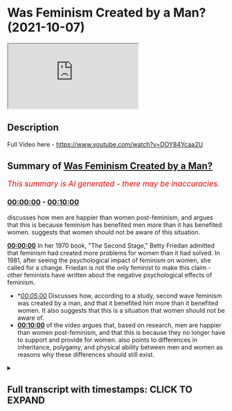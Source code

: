 # Was Feminism Created by a Man? (2021-10-07)

<iframe loading='lazy' src='https://www.youtube.com/embed/jwaftjQDOTc'></iframe>

## Description

Full Video here - https://www.youtube.com/watch?v=DOY84Ycaa2U

## Summary of [Was Feminism Created by a Man?](https://www.youtube.com/watch?v=jwaftjQDOTc)


*<span style="color:red; font-size:125%">This summary is AI generated - there may be inaccuracies</span>. [](/)*

### [00:00:00](https://www.youtube.com/watch?v=jwaftjQDOTc&t=0) - [00:10:00](https://www.youtube.com/watch?v=jwaftjQDOTc&t=600)

 discusses how men are happier than women post-feminism, and argues that this is because feminism has benefited men more than it has benefited women.  suggests that women should not be aware of this situation.

**[00:00:00](https://www.youtube.com/watch?v=jwaftjQDOTc&t=0)** In her 1970 book, "The Second Stage," Betty Friedan admitted that feminism had created more problems for women than it had solved. In 1981, after seeing the psychological impact of feminism on women, she called for a change. Friedan is not the only feminist to make this claim - other feminists have written about the negative psychological effects of feminism.
* **[00:05:00](https://www.youtube.com/watch?v=jwaftjQDOTc&t=300)* Discusses how, according to a study, second wave feminism was created by a man, and that it benefited him more than it benefited women. It also suggests that this is a situation that women should not be aware of.
* **[00:10:00](https://www.youtube.com/watch?v=jwaftjQDOTc&t=600)** of the video argues that, based on research, men are happier than women post-feminism, and that this is because they no longer have to support and provide for women. also points to differences in inheritance, polygamy, and physical ability between men and women as reasons why these differences should still exist.

<details><summary><h2>Full transcript with timestamps: CLICK TO EXPAND</h2></summary>

[0:00:00](https://youtu.be/jwaftjQDOTc?t=0) the famous line  
[0:00:01](https://youtu.be/jwaftjQDOTc?t=1) the comfortable concentration the home  
[0:00:03](https://youtu.be/jwaftjQDOTc?t=3) is a comfortable concentration camp  
[0:00:05](https://youtu.be/jwaftjQDOTc?t=5) what was it um  
[0:00:15](https://youtu.be/jwaftjQDOTc?t=15) has been translated it's very you know  
[0:00:18](https://youtu.be/jwaftjQDOTc?t=18) that she's she is a  
[0:00:20](https://youtu.be/jwaftjQDOTc?t=20) you know prisoner in her house  
[0:00:22](https://youtu.be/jwaftjQDOTc?t=22) by the way  
[0:00:23](https://youtu.be/jwaftjQDOTc?t=23) she actually retracted this very  
[0:00:25](https://youtu.be/jwaftjQDOTc?t=25) interesting in her book called second  
[0:00:26](https://youtu.be/jwaftjQDOTc?t=26) stage which she wrote some 10 years  
[0:00:28](https://youtu.be/jwaftjQDOTc?t=28) after or something like this she said  
[0:00:29](https://youtu.be/jwaftjQDOTc?t=29) this was a big extreme for me to say  
[0:00:30](https://youtu.be/jwaftjQDOTc?t=30) that  
[0:00:31](https://youtu.be/jwaftjQDOTc?t=31) people don't realize she made a hell of  
[0:00:33](https://youtu.be/jwaftjQDOTc?t=33) a lot of retractions  
[0:00:35](https://youtu.be/jwaftjQDOTc?t=35) why does she make retractions i'll tell  
[0:00:36](https://youtu.be/jwaftjQDOTc?t=36) you why she made retractions  
[0:00:38](https://youtu.be/jwaftjQDOTc?t=38) she made retractions because in the year  
[0:00:40](https://youtu.be/jwaftjQDOTc?t=40) 1970  
[0:00:41](https://youtu.be/jwaftjQDOTc?t=41) she wrote a book called the second stage  
[0:00:43](https://youtu.be/jwaftjQDOTc?t=43) you can you can get this book and she  
[0:00:44](https://youtu.be/jwaftjQDOTc?t=44) realized by doing these kind of  
[0:00:46](https://youtu.be/jwaftjQDOTc?t=46) sociological investigations that women  
[0:00:48](https://youtu.be/jwaftjQDOTc?t=48) were actually having things worse that  
[0:00:50](https://youtu.be/jwaftjQDOTc?t=50) things were getting worse for women i'm  
[0:00:51](https://youtu.be/jwaftjQDOTc?t=51) going to read something from her book  
[0:00:52](https://youtu.be/jwaftjQDOTc?t=52) right now  
[0:00:54](https://youtu.be/jwaftjQDOTc?t=54) she said that women are experiencing  
[0:00:55](https://youtu.be/jwaftjQDOTc?t=55) more signs of psychological stress than  
[0:00:57](https://youtu.be/jwaftjQDOTc?t=57) women in their 20s and 30s had in the  
[0:00:59](https://youtu.be/jwaftjQDOTc?t=59) 50s and early 60s she admits  
[0:01:02](https://youtu.be/jwaftjQDOTc?t=62) listen to what she says and we're more  
[0:01:04](https://youtu.be/jwaftjQDOTc?t=64) likely to feel on edge of a nervous  
[0:01:06](https://youtu.be/jwaftjQDOTc?t=66) breakdown than young men she says so  
[0:01:09](https://youtu.be/jwaftjQDOTc?t=69) this is after what after the civil  
[0:01:11](https://youtu.be/jwaftjQDOTc?t=71) rights movement after the implementation  
[0:01:12](https://youtu.be/jwaftjQDOTc?t=72) of equal rights act after women are  
[0:01:13](https://youtu.be/jwaftjQDOTc?t=73) going to work after all of the the  
[0:01:16](https://youtu.be/jwaftjQDOTc?t=76) discussion about feminism after women  
[0:01:17](https://youtu.be/jwaftjQDOTc?t=77) were burning bras after after after so  
[0:01:20](https://youtu.be/jwaftjQDOTc?t=80) she goes and checks to see if women are  
[0:01:21](https://youtu.be/jwaftjQDOTc?t=81) happy now because of what she's done and  
[0:01:23](https://youtu.be/jwaftjQDOTc?t=83) she realized actually women are sadder  
[0:01:24](https://youtu.be/jwaftjQDOTc?t=84) they're worse off their welfare has been  
[0:01:26](https://youtu.be/jwaftjQDOTc?t=86) affected in the negative  
[0:01:28](https://youtu.be/jwaftjQDOTc?t=88) and she says that she admits this in her  
[0:01:29](https://youtu.be/jwaftjQDOTc?t=89) book the second stage which by the way  
[0:01:31](https://youtu.be/jwaftjQDOTc?t=91) you don't find in curricula you don't  
[0:01:33](https://youtu.be/jwaftjQDOTc?t=93) find the syllabi this book second stage  
[0:01:35](https://youtu.be/jwaftjQDOTc?t=95) you find feminine mystique even  
[0:01:38](https://youtu.be/jwaftjQDOTc?t=98) gcse and a levels they don't teach any  
[0:01:40](https://youtu.be/jwaftjQDOTc?t=100) kids about the second stage it's a book  
[0:01:42](https://youtu.be/jwaftjQDOTc?t=102) she wrote and in fact it's a book she  
[0:01:44](https://youtu.be/jwaftjQDOTc?t=104) wrote after the book feminine mystique  
[0:01:45](https://youtu.be/jwaftjQDOTc?t=105) but because it has all these admissions  
[0:01:47](https://youtu.be/jwaftjQDOTc?t=107) these dirty admissions that she puts and  
[0:01:49](https://youtu.be/jwaftjQDOTc?t=109) she tells us the truth about  
[0:01:51](https://youtu.be/jwaftjQDOTc?t=111) you don't want to we don't want to we  
[0:01:52](https://youtu.be/jwaftjQDOTc?t=112) want to hide this under the cup do we  
[0:01:55](https://youtu.be/jwaftjQDOTc?t=115) women 35 to 39 103 she says in the same  
[0:01:59](https://youtu.be/jwaftjQDOTc?t=119) book  
[0:02:00](https://youtu.be/jwaftjQDOTc?t=120) in the 1970s experienced a nervous  
[0:02:02](https://youtu.be/jwaftjQDOTc?t=122) breakdown which was is more than a 10  
[0:02:04](https://youtu.be/jwaftjQDOTc?t=124) increase  
[0:02:05](https://youtu.be/jwaftjQDOTc?t=125) which is in sociological terms quite  
[0:02:07](https://youtu.be/jwaftjQDOTc?t=127) heavy  
[0:02:08](https://youtu.be/jwaftjQDOTc?t=128) so she realized  
[0:02:10](https://youtu.be/jwaftjQDOTc?t=130) based on her own study this is betty  
[0:02:12](https://youtu.be/jwaftjQDOTc?t=132) friday we're talking about that more  
[0:02:13](https://youtu.be/jwaftjQDOTc?t=133) women were suffering  
[0:02:16](https://youtu.be/jwaftjQDOTc?t=136) after the implementation of all of these  
[0:02:17](https://youtu.be/jwaftjQDOTc?t=137) things and after they go into work and  
[0:02:19](https://youtu.be/jwaftjQDOTc?t=139) after they she's they've they've taken  
[0:02:20](https://youtu.be/jwaftjQDOTc?t=140) up all these attitudes towards domestic  
[0:02:23](https://youtu.be/jwaftjQDOTc?t=143) domesticity  
[0:02:24](https://youtu.be/jwaftjQDOTc?t=144) and the family and the home and the  
[0:02:25](https://youtu.be/jwaftjQDOTc?t=145) motherhood and all these things  
[0:02:27](https://youtu.be/jwaftjQDOTc?t=147) you see  
[0:02:31](https://youtu.be/jwaftjQDOTc?t=151) and she even admits quite interesting in  
[0:02:32](https://youtu.be/jwaftjQDOTc?t=152) the book she goes women have a profound  
[0:02:34](https://youtu.be/jwaftjQDOTc?t=154) human impulse to have children well you  
[0:02:36](https://youtu.be/jwaftjQDOTc?t=156) weren't saying that before  
[0:02:37](https://youtu.be/jwaftjQDOTc?t=157) all the tone has changed now has it when  
[0:02:39](https://youtu.be/jwaftjQDOTc?t=159) you see women are suffering and coming  
[0:02:41](https://youtu.be/jwaftjQDOTc?t=161) to you and crying and nervous breakdowns  
[0:02:42](https://youtu.be/jwaftjQDOTc?t=162) now you're saying well actually women  
[0:02:44](https://youtu.be/jwaftjQDOTc?t=164) have a profound  
[0:02:45](https://youtu.be/jwaftjQDOTc?t=165) instinct she says or impulse sorry to  
[0:02:47](https://youtu.be/jwaftjQDOTc?t=167) have children well you weren't saying  
[0:02:48](https://youtu.be/jwaftjQDOTc?t=168) that before fridan she realizes what she  
[0:02:52](https://youtu.be/jwaftjQDOTc?t=172) put women in but is she the only one  
[0:02:54](https://youtu.be/jwaftjQDOTc?t=174) you'll be surprised she's not the only  
[0:02:55](https://youtu.be/jwaftjQDOTc?t=175) one in 1981 after realizing the  
[0:02:57](https://youtu.be/jwaftjQDOTc?t=177) troubling psychological impact of women  
[0:02:58](https://youtu.be/jwaftjQDOTc?t=178) fridan states this let me just go with  
[0:03:01](https://youtu.be/jwaftjQDOTc?t=181) for a second she has we had better find  
[0:03:03](https://youtu.be/jwaftjQDOTc?t=183) a change  
[0:03:04](https://youtu.be/jwaftjQDOTc?t=184) but change is hard because this is what  
[0:03:06](https://youtu.be/jwaftjQDOTc?t=186) she says unbelievable unbelievable what  
[0:03:08](https://youtu.be/jwaftjQDOTc?t=188) she says listen to this  
[0:03:10](https://youtu.be/jwaftjQDOTc?t=190) she goes  
[0:03:11](https://youtu.be/jwaftjQDOTc?t=191) because women have almost a religious  
[0:03:13](https://youtu.be/jwaftjQDOTc?t=193) feeling about the woman's movement  
[0:03:15](https://youtu.be/jwaftjQDOTc?t=195) allah  
[0:03:18](https://youtu.be/jwaftjQDOTc?t=198) she says we've got to change this now  
[0:03:20](https://youtu.be/jwaftjQDOTc?t=200) this is 20 years after that she goes  
[0:03:21](https://youtu.be/jwaftjQDOTc?t=201) because we're now becoming it's like  
[0:03:22](https://youtu.be/jwaftjQDOTc?t=202) feminism has become religion who's  
[0:03:24](https://youtu.be/jwaftjQDOTc?t=204) saying that betsy friedan one of the  
[0:03:26](https://youtu.be/jwaftjQDOTc?t=206) founding mothers of feminism she goes i  
[0:03:28](https://youtu.be/jwaftjQDOTc?t=208) realize we have to make a change she's  
[0:03:30](https://youtu.be/jwaftjQDOTc?t=210) saying this i realize we have to make a  
[0:03:31](https://youtu.be/jwaftjQDOTc?t=211) change but what but it's difficult now  
[0:03:33](https://youtu.be/jwaftjQDOTc?t=213) because women have a what a religious  
[0:03:35](https://youtu.be/jwaftjQDOTc?t=215) feeling towards feminism can you imagine  
[0:03:38](https://youtu.be/jwaftjQDOTc?t=218) this  
[0:03:39](https://youtu.be/jwaftjQDOTc?t=219) a sacredness a reverence an oh this is  
[0:03:42](https://youtu.be/jwaftjQDOTc?t=222) what she continues it keeps us from  
[0:03:44](https://youtu.be/jwaftjQDOTc?t=224) asking questions about what really  
[0:03:45](https://youtu.be/jwaftjQDOTc?t=225) matters to women now  
[0:03:47](https://youtu.be/jwaftjQDOTc?t=227) so  
[0:03:49](https://youtu.be/jwaftjQDOTc?t=229) you see it's really negatively impacted  
[0:03:50](https://youtu.be/jwaftjQDOTc?t=230) women she realizes that  
[0:03:52](https://youtu.be/jwaftjQDOTc?t=232) she wants to change that but she can't  
[0:03:54](https://youtu.be/jwaftjQDOTc?t=234) because she's already created a monster  
[0:03:56](https://youtu.be/jwaftjQDOTc?t=236) she's already created the frankenstein  
[0:03:58](https://youtu.be/jwaftjQDOTc?t=238) of feminism she's already helped  
[0:04:00](https://youtu.be/jwaftjQDOTc?t=240) contribute to that and now she's trying  
[0:04:02](https://youtu.be/jwaftjQDOTc?t=242) to pull women back actually we're going  
[0:04:04](https://youtu.be/jwaftjQDOTc?t=244) too far no it's too far the frankenstein  
[0:04:06](https://youtu.be/jwaftjQDOTc?t=246) has already been created and and you  
[0:04:08](https://youtu.be/jwaftjQDOTc?t=248) know who's suffering for it women are  
[0:04:10](https://youtu.be/jwaftjQDOTc?t=250) suffering more because of him  
[0:04:12](https://youtu.be/jwaftjQDOTc?t=252) and one of the most powerful things i've  
[0:04:14](https://youtu.be/jwaftjQDOTc?t=254) ever read  
[0:04:15](https://youtu.be/jwaftjQDOTc?t=255) from a feminist  
[0:04:17](https://youtu.be/jwaftjQDOTc?t=257) is from jermaine grey  
[0:04:18](https://youtu.be/jwaftjQDOTc?t=258) in her book in 1981 the whole woman  
[0:04:20](https://youtu.be/jwaftjQDOTc?t=260) remember jeremiah was one of the  
[0:04:21](https://youtu.be/jwaftjQDOTc?t=261) founding mothers of feminism see her see  
[0:04:23](https://youtu.be/jwaftjQDOTc?t=263) her online how she's coming with  
[0:04:25](https://youtu.be/jwaftjQDOTc?t=265) arrogance and talking and smoking  
[0:04:26](https://youtu.be/jwaftjQDOTc?t=266) cigarette and this and that and she's  
[0:04:28](https://youtu.be/jwaftjQDOTc?t=268) she's with confidence talking about how  
[0:04:30](https://youtu.be/jwaftjQDOTc?t=270) important it is and attacking  
[0:04:31](https://youtu.be/jwaftjQDOTc?t=271) domesticity attacking this and quality  
[0:04:33](https://youtu.be/jwaftjQDOTc?t=273) and all that kind of and what  
[0:04:34](https://youtu.be/jwaftjQDOTc?t=274) she comes in 1981 she goes i mourn for  
[0:04:36](https://youtu.be/jwaftjQDOTc?t=276) my unborn babies  
[0:04:39](https://youtu.be/jwaftjQDOTc?t=279) i mourn for my unborn babies she says  
[0:04:43](https://youtu.be/jwaftjQDOTc?t=283) this is two of your big names  
[0:04:45](https://youtu.be/jwaftjQDOTc?t=285) two already we're going to come to the  
[0:04:46](https://youtu.be/jwaftjQDOTc?t=286) third one which is the worst one by the  
[0:04:48](https://youtu.be/jwaftjQDOTc?t=288) way where she said i'm mourned for my  
[0:04:49](https://youtu.be/jwaftjQDOTc?t=289) unborn babies she said  
[0:04:51](https://youtu.be/jwaftjQDOTc?t=291) she goes i still have pregnancy dreams  
[0:04:55](https://youtu.be/jwaftjQDOTc?t=295) she's exposing herself waiting with vast  
[0:04:57](https://youtu.be/jwaftjQDOTc?t=297) joy something that will never happen  
[0:04:59](https://youtu.be/jwaftjQDOTc?t=299) because she's over past the age of  
[0:05:00](https://youtu.be/jwaftjQDOTc?t=300) pregnancy never happened allah akbar  
[0:05:02](https://youtu.be/jwaftjQDOTc?t=302) it's a punishment for you because you  
[0:05:04](https://youtu.be/jwaftjQDOTc?t=304) are telling all the women it's you're  
[0:05:06](https://youtu.be/jwaftjQDOTc?t=306) telling all the women that motherhood is  
[0:05:07](https://youtu.be/jwaftjQDOTc?t=307) xyz and all that now you'll be punished  
[0:05:09](https://youtu.be/jwaftjQDOTc?t=309) because you realize that actually you  
[0:05:10](https://youtu.be/jwaftjQDOTc?t=310) suppressed your instinct and you hurt  
[0:05:12](https://youtu.be/jwaftjQDOTc?t=312) yourself you only hurt you you're  
[0:05:13](https://youtu.be/jwaftjQDOTc?t=313) playing with fire you played with fire  
[0:05:15](https://youtu.be/jwaftjQDOTc?t=315) and you got burned  
[0:05:19](https://youtu.be/jwaftjQDOTc?t=319) who is the ani if you wanna if you wanna  
[0:05:22](https://youtu.be/jwaftjQDOTc?t=322) put the main the main woman of feminism  
[0:05:25](https://youtu.be/jwaftjQDOTc?t=325) in the second wave is  
[0:05:26](https://youtu.be/jwaftjQDOTc?t=326) the second sex because it had been  
[0:05:29](https://youtu.be/jwaftjQDOTc?t=329) probably the most robust and thorough  
[0:05:31](https://youtu.be/jwaftjQDOTc?t=331) philosophical work that had been done on  
[0:05:33](https://youtu.be/jwaftjQDOTc?t=333) feminism and up until the third wave it  
[0:05:35](https://youtu.be/jwaftjQDOTc?t=335) was the main way in which uh scholars of  
[0:05:38](https://youtu.be/jwaftjQDOTc?t=338) feminism would argue for feminism okay  
[0:05:41](https://youtu.be/jwaftjQDOTc?t=341) this is what she says  
[0:05:44](https://youtu.be/jwaftjQDOTc?t=344) we know we know her thought right she  
[0:05:46](https://youtu.be/jwaftjQDOTc?t=346) attacks  
[0:05:47](https://youtu.be/jwaftjQDOTc?t=347) the institution of motherhood she  
[0:05:49](https://youtu.be/jwaftjQDOTc?t=349) attacks  
[0:05:50](https://youtu.be/jwaftjQDOTc?t=350) domesticity she she she talks about  
[0:05:53](https://youtu.be/jwaftjQDOTc?t=353) you know how it's so oppressive to be a  
[0:05:55](https://youtu.be/jwaftjQDOTc?t=355) you know man and biologically even  
[0:05:58](https://youtu.be/jwaftjQDOTc?t=358) and these things but she says the  
[0:05:59](https://youtu.be/jwaftjQDOTc?t=359) following she goes she was talking about  
[0:06:01](https://youtu.be/jwaftjQDOTc?t=361) she had a boyfriend his name was satra  
[0:06:02](https://youtu.be/jwaftjQDOTc?t=362) john paul satra a huge philosopher big  
[0:06:04](https://youtu.be/jwaftjQDOTc?t=364) name imagine now she's telling women not  
[0:06:07](https://youtu.be/jwaftjQDOTc?t=367) to have what  
[0:06:08](https://youtu.be/jwaftjQDOTc?t=368) husbands or this she's telling them not  
[0:06:09](https://youtu.be/jwaftjQDOTc?t=369) to have husbands yeah not to be married  
[0:06:11](https://youtu.be/jwaftjQDOTc?t=371) not to have kids but listen to what she  
[0:06:13](https://youtu.be/jwaftjQDOTc?t=373) says about her own boyfriend listen to  
[0:06:14](https://youtu.be/jwaftjQDOTc?t=374) what she said she goes i felt dominated  
[0:06:16](https://youtu.be/jwaftjQDOTc?t=376) by someone else intellectually  
[0:06:19](https://youtu.be/jwaftjQDOTc?t=379) sartre lived up to the man i had dreamt  
[0:06:21](https://youtu.be/jwaftjQDOTc?t=381) up until 15. i was simply not in his  
[0:06:23](https://youtu.be/jwaftjQDOTc?t=383) class well i have not seen one single  
[0:06:25](https://youtu.be/jwaftjQDOTc?t=385) muslim woman to ever say that  
[0:06:27](https://youtu.be/jwaftjQDOTc?t=387) with the most complementarian lifestyle  
[0:06:29](https://youtu.be/jwaftjQDOTc?t=389) she's an egalitarian she said i've never  
[0:06:31](https://youtu.be/jwaftjQDOTc?t=391) heard anything i've dominated by my  
[0:06:32](https://youtu.be/jwaftjQDOTc?t=392) husband i was not even in his class  
[0:06:34](https://youtu.be/jwaftjQDOTc?t=394) the most traditionalist woman  
[0:06:37](https://youtu.be/jwaftjQDOTc?t=397) the amish i've never said this is what  
[0:06:39](https://youtu.be/jwaftjQDOTc?t=399) so you're telling women not to have uh  
[0:06:40](https://youtu.be/jwaftjQDOTc?t=400) kids you're telling women not to she's  
[0:06:42](https://youtu.be/jwaftjQDOTc?t=402) like the devil wallahi she is like  
[0:06:43](https://youtu.be/jwaftjQDOTc?t=403) shaytaan sorry let me just go into  
[0:06:45](https://youtu.be/jwaftjQDOTc?t=405) release this goes for that  
[0:06:55](https://youtu.be/jwaftjQDOTc?t=415) like the devil he says go and do this  
[0:06:57](https://youtu.be/jwaftjQDOTc?t=417) belief and when he does it he says i've  
[0:06:59](https://youtu.be/jwaftjQDOTc?t=419) got nothing to do with you in her own  
[0:07:00](https://youtu.be/jwaftjQDOTc?t=420) life what's she doing she's saying  
[0:07:01](https://youtu.be/jwaftjQDOTc?t=421) you're my superior i'm not even in your  
[0:07:03](https://youtu.be/jwaftjQDOTc?t=423) class but she was she's writing in her  
[0:07:05](https://youtu.be/jwaftjQDOTc?t=425) books as well  
[0:07:06](https://youtu.be/jwaftjQDOTc?t=426) she's writing  
[0:07:07](https://youtu.be/jwaftjQDOTc?t=427) don't get married don't have children  
[0:07:09](https://youtu.be/jwaftjQDOTc?t=429) don't allow this from the man it's like  
[0:07:11](https://youtu.be/jwaftjQDOTc?t=431) this nonsense hypocrite she's a nonsense  
[0:07:13](https://youtu.be/jwaftjQDOTc?t=433) hypocrite  
[0:07:16](https://youtu.be/jwaftjQDOTc?t=436) she wasn't even married  
[0:07:18](https://youtu.be/jwaftjQDOTc?t=438) we'll come on to it she wishes she was  
[0:07:19](https://youtu.be/jwaftjQDOTc?t=439) as she even admits well not this but she  
[0:07:22](https://youtu.be/jwaftjQDOTc?t=442) goes i was simply not in his class she  
[0:07:24](https://youtu.be/jwaftjQDOTc?t=444) she looked in the mirror  
[0:07:26](https://youtu.be/jwaftjQDOTc?t=446) just like you added she said something  
[0:07:28](https://youtu.be/jwaftjQDOTc?t=448) that you said she i detest my own  
[0:07:29](https://youtu.be/jwaftjQDOTc?t=449) reflection  
[0:07:34](https://youtu.be/jwaftjQDOTc?t=454) she goes  
[0:07:35](https://youtu.be/jwaftjQDOTc?t=455) if at least my own thought had given  
[0:07:37](https://youtu.be/jwaftjQDOTc?t=457) birth to a hill a rocket but nothing had  
[0:07:40](https://youtu.be/jwaftjQDOTc?t=460) has taken place i'm astonished to  
[0:07:42](https://youtu.be/jwaftjQDOTc?t=462) realize how thoroughly i have been  
[0:07:44](https://youtu.be/jwaftjQDOTc?t=464) cheated cheated by who are you talking  
[0:07:45](https://youtu.be/jwaftjQDOTc?t=465) about by yourself you cheated  
[0:07:48](https://youtu.be/jwaftjQDOTc?t=468) yourself  
[0:07:49](https://youtu.be/jwaftjQDOTc?t=469) yeah she's writing her autobiography she  
[0:07:51](https://youtu.be/jwaftjQDOTc?t=471) thought we didn't read  
[0:07:52](https://youtu.be/jwaftjQDOTc?t=472) she  
[0:07:53](https://youtu.be/jwaftjQDOTc?t=473) then she also admits i don't know she  
[0:07:55](https://youtu.be/jwaftjQDOTc?t=475) thinks it's a diary entry  
[0:07:57](https://youtu.be/jwaftjQDOTc?t=477) she writes the following she goes  
[0:07:59](https://youtu.be/jwaftjQDOTc?t=479) before her boyfriend satra came from  
[0:08:01](https://youtu.be/jwaftjQDOTc?t=481) paris she was preparing her new  
[0:08:02](https://youtu.be/jwaftjQDOTc?t=482) independent home in paris and waiting  
[0:08:04](https://youtu.be/jwaftjQDOTc?t=484) for the return of satra from paris new  
[0:08:06](https://youtu.be/jwaftjQDOTc?t=486) furniture is brought the walls are  
[0:08:08](https://youtu.be/jwaftjQDOTc?t=488) papered and new clothes are purchased  
[0:08:11](https://youtu.be/jwaftjQDOTc?t=491) oh you're trying to make an effort for  
[0:08:12](https://youtu.be/jwaftjQDOTc?t=492) him are you  
[0:08:14](https://youtu.be/jwaftjQDOTc?t=494) you're trying to make an effort for him  
[0:08:15](https://youtu.be/jwaftjQDOTc?t=495) either but you tell the woman to what  
[0:08:17](https://youtu.be/jwaftjQDOTc?t=497) not to get married but you wish you were  
[0:08:18](https://youtu.be/jwaftjQDOTc?t=498) married you wish you had that commitment  
[0:08:21](https://youtu.be/jwaftjQDOTc?t=501) he called her one time he said to her  
[0:08:23](https://youtu.be/jwaftjQDOTc?t=503) because you know she came back home she  
[0:08:24](https://youtu.be/jwaftjQDOTc?t=504) wasn't there she said you're like a mere  
[0:08:25](https://youtu.be/jwaftjQDOTc?t=505) housewife  
[0:08:27](https://youtu.be/jwaftjQDOTc?t=507) and obviously in their understanding  
[0:08:28](https://youtu.be/jwaftjQDOTc?t=508) this is a huge embarrassment  
[0:08:30](https://youtu.be/jwaftjQDOTc?t=510) she says i was furious with myself to  
[0:08:32](https://youtu.be/jwaftjQDOTc?t=512) have disappointed him in this way  
[0:08:36](https://youtu.be/jwaftjQDOTc?t=516) and you know he's the one by the way if  
[0:08:38](https://youtu.be/jwaftjQDOTc?t=518) you look at her autobiography he  
[0:08:39](https://youtu.be/jwaftjQDOTc?t=519) persuaded her  
[0:08:41](https://youtu.be/jwaftjQDOTc?t=521) he's the one who persuaded her to write  
[0:08:42](https://youtu.be/jwaftjQDOTc?t=522) the second sex so we have a valid  
[0:08:44](https://youtu.be/jwaftjQDOTc?t=524) question here was second wave feminism  
[0:08:47](https://youtu.be/jwaftjQDOTc?t=527) created by satra by a man was he the one  
[0:08:49](https://youtu.be/jwaftjQDOTc?t=529) doing all the work was he the one  
[0:08:50](https://youtu.be/jwaftjQDOTc?t=530) pushing her to do these things  
[0:08:52](https://youtu.be/jwaftjQDOTc?t=532) why because it is in the benefit we're  
[0:08:54](https://youtu.be/jwaftjQDOTc?t=534) going to come to realize it's in the  
[0:08:55](https://youtu.be/jwaftjQDOTc?t=535) benefit of a man  
[0:08:56](https://youtu.be/jwaftjQDOTc?t=536) it is this is what women don't  
[0:08:58](https://youtu.be/jwaftjQDOTc?t=538) understand please some women do of  
[0:09:00](https://youtu.be/jwaftjQDOTc?t=540) course but some women don't  
[0:09:02](https://youtu.be/jwaftjQDOTc?t=542) feminist women  
[0:09:03](https://youtu.be/jwaftjQDOTc?t=543) that feminism second wave benefits the  
[0:09:06](https://youtu.be/jwaftjQDOTc?t=546) man  
[0:09:06](https://youtu.be/jwaftjQDOTc?t=546) psychologically as we'll find more than  
[0:09:08](https://youtu.be/jwaftjQDOTc?t=548) it benefits the woman he doesn't need to  
[0:09:10](https://youtu.be/jwaftjQDOTc?t=550) commit  
[0:09:11](https://youtu.be/jwaftjQDOTc?t=551) he doesn't need to have kids he doesn't  
[0:09:12](https://youtu.be/jwaftjQDOTc?t=552) need all those things he can move him  
[0:09:13](https://youtu.be/jwaftjQDOTc?t=553) one woman to another use and abuse  
[0:09:16](https://youtu.be/jwaftjQDOTc?t=556) lash and dash he can  
[0:09:20](https://youtu.be/jwaftjQDOTc?t=560) this is uh this is the situation  
[0:09:23](https://youtu.be/jwaftjQDOTc?t=563) but  
[0:09:24](https://youtu.be/jwaftjQDOTc?t=564) let's not uh mention that  
[0:09:27](https://youtu.be/jwaftjQDOTc?t=567) what we should mention is some  
[0:09:28](https://youtu.be/jwaftjQDOTc?t=568) sociological investigations and the  
[0:09:29](https://youtu.be/jwaftjQDOTc?t=569) biggest one that's ever been done that i  
[0:09:31](https://youtu.be/jwaftjQDOTc?t=571) know of  
[0:09:32](https://youtu.be/jwaftjQDOTc?t=572) is this one that is mentioned it's  
[0:09:33](https://youtu.be/jwaftjQDOTc?t=573) mentioned in the poem as well do you  
[0:09:35](https://youtu.be/jwaftjQDOTc?t=575) remember what the lines were  
[0:09:39](https://youtu.be/jwaftjQDOTc?t=579) yeah this is the last that's going  
[0:09:41](https://youtu.be/jwaftjQDOTc?t=581) through  
[0:09:43](https://youtu.be/jwaftjQDOTc?t=583) yeah this is the mirror  
[0:09:44](https://youtu.be/jwaftjQDOTc?t=584) it's blanche flower and oswald this is  
[0:09:47](https://youtu.be/jwaftjQDOTc?t=587) the name of the study 2000 okay a  
[0:09:49](https://youtu.be/jwaftjQDOTc?t=589) hundred thousand participants a  
[0:09:50](https://youtu.be/jwaftjQDOTc?t=590) longitudinal study from the years 1970  
[0:09:53](https://youtu.be/jwaftjQDOTc?t=593) to the years 1990 in the uk and the us  
[0:09:56](https://youtu.be/jwaftjQDOTc?t=596) huge study very difficult to replicate  
[0:09:59](https://youtu.be/jwaftjQDOTc?t=599) and this is what the researchers said  
[0:10:02](https://youtu.be/jwaftjQDOTc?t=602) that men are happier and women are  
[0:10:03](https://youtu.be/jwaftjQDOTc?t=603) sadder  
[0:10:05](https://youtu.be/jwaftjQDOTc?t=605) in the time period after the feminist  
[0:10:06](https://youtu.be/jwaftjQDOTc?t=606) movement has taken force and after all  
[0:10:08](https://youtu.be/jwaftjQDOTc?t=608) the laws have been placed and after the  
[0:10:10](https://youtu.be/jwaftjQDOTc?t=610) attitudes have changed and after women  
[0:10:12](https://youtu.be/jwaftjQDOTc?t=612) are going to work why are they happy on  
[0:10:13](https://youtu.be/jwaftjQDOTc?t=613) the saddle well because let me tell you  
[0:10:14](https://youtu.be/jwaftjQDOTc?t=614) why  
[0:10:15](https://youtu.be/jwaftjQDOTc?t=615) because  
[0:10:17](https://youtu.be/jwaftjQDOTc?t=617) they say legislative reform and so on  
[0:10:20](https://youtu.be/jwaftjQDOTc?t=620) has not been successful in either  
[0:10:21](https://youtu.be/jwaftjQDOTc?t=621) country in either  
[0:10:23](https://youtu.be/jwaftjQDOTc?t=623) uh sorry in our country in creating  
[0:10:26](https://youtu.be/jwaftjQDOTc?t=626) or uh on right raising the well-being  
[0:10:28](https://youtu.be/jwaftjQDOTc?t=628) among women is the core is messed up a  
[0:10:30](https://youtu.be/jwaftjQDOTc?t=630) little bit on the flights but that's you  
[0:10:32](https://youtu.be/jwaftjQDOTc?t=632) see  
[0:10:35](https://youtu.be/jwaftjQDOTc?t=635) this big thing is saying what in fact  
[0:10:37](https://youtu.be/jwaftjQDOTc?t=637) the same study said you know who was  
[0:10:39](https://youtu.be/jwaftjQDOTc?t=639) getting happier  
[0:10:40](https://youtu.be/jwaftjQDOTc?t=640) men were getting happier they're getting  
[0:10:42](https://youtu.be/jwaftjQDOTc?t=642) what they want  
[0:10:43](https://youtu.be/jwaftjQDOTc?t=643) the commitment issues have gone down he  
[0:10:45](https://youtu.be/jwaftjQDOTc?t=645) doesn't have to extract his resources  
[0:10:46](https://youtu.be/jwaftjQDOTc?t=646) for her he can do he's got more money  
[0:10:48](https://youtu.be/jwaftjQDOTc?t=648) now he can just  
[0:10:50](https://youtu.be/jwaftjQDOTc?t=650) use her  
[0:10:51](https://youtu.be/jwaftjQDOTc?t=651) move from woman to woman she's she's the  
[0:10:53](https://youtu.be/jwaftjQDOTc?t=653) one she wants security she's the one  
[0:10:54](https://youtu.be/jwaftjQDOTc?t=654) psychologically primed for these things  
[0:10:56](https://youtu.be/jwaftjQDOTc?t=656) you want to play this game with a man  
[0:10:58](https://youtu.be/jwaftjQDOTc?t=658) and you think you're going to be happier  
[0:11:00](https://youtu.be/jwaftjQDOTc?t=660) you don't know what you're doing you've  
[0:11:01](https://youtu.be/jwaftjQDOTc?t=661) created 20 years longitudinal study it  
[0:11:04](https://youtu.be/jwaftjQDOTc?t=664) tells us that in fact your the the  
[0:11:07](https://youtu.be/jwaftjQDOTc?t=667) welfare of women has degenerated  
[0:11:09](https://youtu.be/jwaftjQDOTc?t=669) considerably or exponentially as a  
[0:11:11](https://youtu.be/jwaftjQDOTc?t=671) result of what  
[0:11:12](https://youtu.be/jwaftjQDOTc?t=672) as a result or after at least these  
[0:11:16](https://youtu.be/jwaftjQDOTc?t=676) policies had been implemented  
[0:11:18](https://youtu.be/jwaftjQDOTc?t=678) now  
[0:11:19](https://youtu.be/jwaftjQDOTc?t=679) why is this the case or what should we  
[0:11:21](https://youtu.be/jwaftjQDOTc?t=681) think about  
[0:11:22](https://youtu.be/jwaftjQDOTc?t=682) i mean feminists know even the second  
[0:11:24](https://youtu.be/jwaftjQDOTc?t=684) word feminist that there are differences  
[0:11:25](https://youtu.be/jwaftjQDOTc?t=685) considerable physiological and  
[0:11:27](https://youtu.be/jwaftjQDOTc?t=687) psychological and  
[0:11:28](https://youtu.be/jwaftjQDOTc?t=688) even biological as we know differences  
[0:11:30](https://youtu.be/jwaftjQDOTc?t=690) between men and women  
[0:11:33](https://youtu.be/jwaftjQDOTc?t=693) but basically their argument is despite  
[0:11:35](https://youtu.be/jwaftjQDOTc?t=695) all of these differences that we should  
[0:11:37](https://youtu.be/jwaftjQDOTc?t=697) be treated the same  
[0:11:39](https://youtu.be/jwaftjQDOTc?t=699) now the burden of proof is upon the one  
[0:11:40](https://youtu.be/jwaftjQDOTc?t=700) who's making the claim why do we need to  
[0:11:42](https://youtu.be/jwaftjQDOTc?t=702) be on the back  
[0:11:44](https://youtu.be/jwaftjQDOTc?t=704) if they if someone asks you why is it  
[0:11:45](https://youtu.be/jwaftjQDOTc?t=705) different for whatever ruling it is in  
[0:11:47](https://youtu.be/jwaftjQDOTc?t=707) islam or whatever other system even  
[0:11:50](https://youtu.be/jwaftjQDOTc?t=710) that differentiates between ruling and  
[0:11:51](https://youtu.be/jwaftjQDOTc?t=711) men and women so why is it different why  
[0:11:53](https://youtu.be/jwaftjQDOTc?t=713) should it be the same in fact  
[0:11:55](https://youtu.be/jwaftjQDOTc?t=715) plato he made a very interesting quote  
[0:11:57](https://youtu.be/jwaftjQDOTc?t=717) aristotle quotes him he says treat like  
[0:12:00](https://youtu.be/jwaftjQDOTc?t=720) cases as like meaning identical things  
[0:12:03](https://youtu.be/jwaftjQDOTc?t=723) should be treated identically  
[0:12:05](https://youtu.be/jwaftjQDOTc?t=725) and different things by extension should  
[0:12:06](https://youtu.be/jwaftjQDOTc?t=726) be treated well  
[0:12:08](https://youtu.be/jwaftjQDOTc?t=728) differently  
[0:12:09](https://youtu.be/jwaftjQDOTc?t=729) now your feminism doesn't accommodate  
[0:12:11](https://youtu.be/jwaftjQDOTc?t=731) for the differences between men and  
[0:12:12](https://youtu.be/jwaftjQDOTc?t=732) women that's a failure that means it has  
[0:12:15](https://youtu.be/jwaftjQDOTc?t=735) less explanatory scope  
[0:12:17](https://youtu.be/jwaftjQDOTc?t=737) now why should we cover for their  
[0:12:19](https://youtu.be/jwaftjQDOTc?t=739) failure or even accept it as a  
[0:12:20](https://youtu.be/jwaftjQDOTc?t=740) presupposition for answering their  
[0:12:21](https://youtu.be/jwaftjQDOTc?t=741) questions they're asking why is it that  
[0:12:23](https://youtu.be/jwaftjQDOTc?t=743) will come to it but why is the  
[0:12:24](https://youtu.be/jwaftjQDOTc?t=744) inheritance difference why is polygamy  
[0:12:26](https://youtu.be/jwaftjQDOTc?t=746) why is man can marry this and that why  
[0:12:28](https://youtu.be/jwaftjQDOTc?t=748) should it be the same in fact  
[0:12:32](https://youtu.be/jwaftjQDOTc?t=752) why is there an assumption of legality  
[0:12:34](https://youtu.be/jwaftjQDOTc?t=754) of absolute equality this assumption  
[0:12:36](https://youtu.be/jwaftjQDOTc?t=756) itself is unsubstantiated and in fact  
[0:12:38](https://youtu.be/jwaftjQDOTc?t=758) they need to argue from first principles  
[0:12:41](https://youtu.be/jwaftjQDOTc?t=761) they need to argue why it should be true  
[0:12:42](https://youtu.be/jwaftjQDOTc?t=762) different things should be treated the  
[0:12:43](https://youtu.be/jwaftjQDOTc?t=763) same  
[0:12:45](https://youtu.be/jwaftjQDOTc?t=765) they need to argue that not us  
[0:12:47](https://youtu.be/jwaftjQDOTc?t=767) and in fact this is one of the key  
[0:12:49](https://youtu.be/jwaftjQDOTc?t=769) reasons  
[0:12:51](https://youtu.be/jwaftjQDOTc?t=771) and very important here  
[0:12:52](https://youtu.be/jwaftjQDOTc?t=772) why read that happens why apostasy  
[0:12:54](https://youtu.be/jwaftjQDOTc?t=774) happens so why shack  
[0:12:56](https://youtu.be/jwaftjQDOTc?t=776) happens  
[0:12:57](https://youtu.be/jwaftjQDOTc?t=777) why  
[0:12:58](https://youtu.be/jwaftjQDOTc?t=778) happens in a deen or a doubt and we  
[0:13:00](https://youtu.be/jwaftjQDOTc?t=780) because we've been in the back foot for  
[0:13:01](https://youtu.be/jwaftjQDOTc?t=781) too long have not been able to answer  
[0:13:03](https://youtu.be/jwaftjQDOTc?t=783) this properly the way we answer is sorry  
[0:13:05](https://youtu.be/jwaftjQDOTc?t=785) are you is the assumption that different  
[0:13:07](https://youtu.be/jwaftjQDOTc?t=787) things should be treated the same  
[0:13:09](https://youtu.be/jwaftjQDOTc?t=789) we believe  
[0:13:10](https://youtu.be/jwaftjQDOTc?t=790) that  
[0:13:11](https://youtu.be/jwaftjQDOTc?t=791) identicality and value does not mean  
[0:13:14](https://youtu.be/jwaftjQDOTc?t=794) so equality and value does not mean  
[0:13:15](https://youtu.be/jwaftjQDOTc?t=795) identica that identicality in rules one  
[0:13:18](https://youtu.be/jwaftjQDOTc?t=798) more time  
[0:13:19](https://youtu.be/jwaftjQDOTc?t=799) equality of value we do believe men and  
[0:13:21](https://youtu.be/jwaftjQDOTc?t=801) women are equal in value yeah and  
[0:13:22](https://youtu.be/jwaftjQDOTc?t=802) spiritual value they are equal equality  
[0:13:25](https://youtu.be/jwaftjQDOTc?t=805) of value is not equivalent to  
[0:13:26](https://youtu.be/jwaftjQDOTc?t=806) identicality and roles this is extremely  
[0:13:29](https://youtu.be/jwaftjQDOTc?t=809) important sentence to memorize it  
[0:13:31](https://youtu.be/jwaftjQDOTc?t=811) if they want  
[0:13:32](https://youtu.be/jwaftjQDOTc?t=812) to tell us  
[0:13:34](https://youtu.be/jwaftjQDOTc?t=814) that it should be the case they have to  
[0:13:36](https://youtu.be/jwaftjQDOTc?t=816) argue for it it's not me that has to  
[0:13:37](https://youtu.be/jwaftjQDOTc?t=817) argue for it  
[0:13:38](https://youtu.be/jwaftjQDOTc?t=818) but you know what sometimes it's quite  
[0:13:40](https://youtu.be/jwaftjQDOTc?t=820) easy  
[0:13:41](https://youtu.be/jwaftjQDOTc?t=821) and it's quite straightforward if we  
[0:13:42](https://youtu.be/jwaftjQDOTc?t=822) point to them the difference is between  
[0:13:43](https://youtu.be/jwaftjQDOTc?t=823) men and women because some of them are  
[0:13:45](https://youtu.be/jwaftjQDOTc?t=825) actually ignorant of it even though the  
[0:13:46](https://youtu.be/jwaftjQDOTc?t=826) feminist founding fathers were not  
[0:13:47](https://youtu.be/jwaftjQDOTc?t=827) ignorant of it and in the chapter  
[0:13:49](https://youtu.be/jwaftjQDOTc?t=829) biology but the bovac she goes women are  
[0:13:52](https://youtu.be/jwaftjQDOTc?t=832) weaker than men she will lose to them in  
[0:13:53](https://youtu.be/jwaftjQDOTc?t=833) the fight she has less control of  
[0:13:55](https://youtu.be/jwaftjQDOTc?t=835) herself and paraphrasing but that's the  
[0:13:56](https://youtu.be/jwaftjQDOTc?t=836) idea she says in all this thing but  
[0:13:59](https://youtu.be/jwaftjQDOTc?t=839) sometimes you have to show them that  
[0:14:00](https://youtu.be/jwaftjQDOTc?t=840) that is that is a fact  
[0:14:02](https://youtu.be/jwaftjQDOTc?t=842) let's let's giving  
[0:14:04](https://youtu.be/jwaftjQDOTc?t=844) let's give some examples of that  
</details>